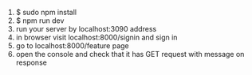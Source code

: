 1. $ sudo npm install
2. $ npm run dev
3. run your server by localhost:3090 address
4. in browser visit localhost:8000/signin and sign in
5. go to localhost:8000/feature page
6. open the console and check that it has GET request with message on response 

